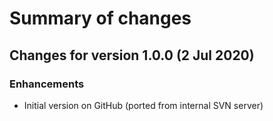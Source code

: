 # Summary of changes

## Changes for version 1.0.0 (2 Jul 2020)

### Enhancements

- Initial version on GitHub (ported from internal SVN server)
